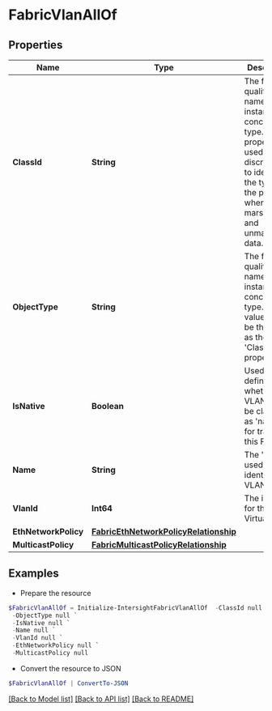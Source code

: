 # FabricVlanAllOf
## Properties

Name | Type | Description | Notes
------------ | ------------- | ------------- | -------------
**ClassId** | **String** | The fully-qualified name of the instantiated, concrete type. This property is used as a discriminator to identify the type of the payload when marshaling and unmarshaling data. | [default to "fabric.Vlan"]
**ObjectType** | **String** | The fully-qualified name of the instantiated, concrete type. The value should be the same as the &#39;ClassId&#39; property. | [default to "fabric.Vlan"]
**IsNative** | **Boolean** | Used to define whether this VLAN is to be classified as &#39;native&#39; for traffic in this FI. | [optional] 
**Name** | **String** | The &#39;name&#39; used to identify this VLAN. | [optional] 
**VlanId** | **Int64** | The identifier for this Virtual LAN. | [optional] 
**EthNetworkPolicy** | [**FabricEthNetworkPolicyRelationship**](FabricEthNetworkPolicyRelationship.md) |  | [optional] 
**MulticastPolicy** | [**FabricMulticastPolicyRelationship**](FabricMulticastPolicyRelationship.md) |  | [optional] 

## Examples

- Prepare the resource
```powershell
$FabricVlanAllOf = Initialize-IntersightFabricVlanAllOf  -ClassId null `
 -ObjectType null `
 -IsNative null `
 -Name null `
 -VlanId null `
 -EthNetworkPolicy null `
 -MulticastPolicy null
```

- Convert the resource to JSON
```powershell
$FabricVlanAllOf | ConvertTo-JSON
```

[[Back to Model list]](../README.md#documentation-for-models) [[Back to API list]](../README.md#documentation-for-api-endpoints) [[Back to README]](../README.md)

